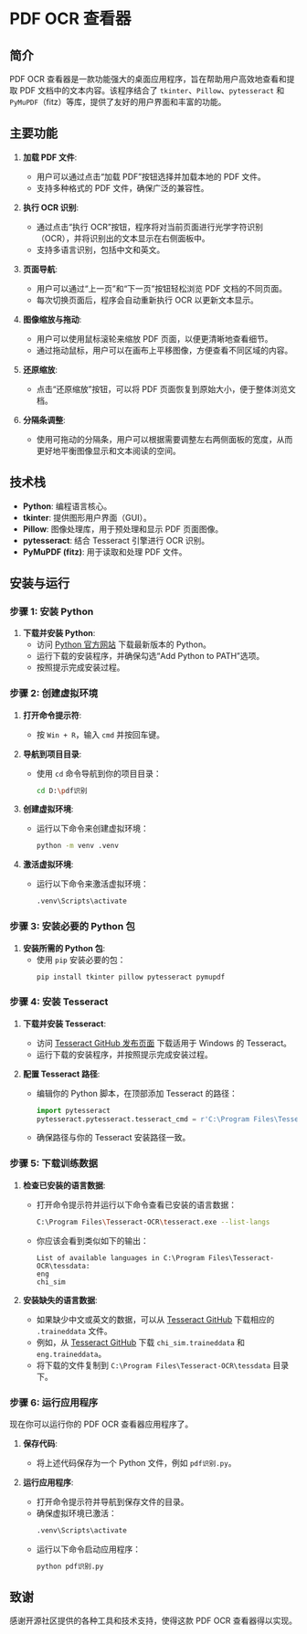 # PDF OCR 查看器

## 简介

PDF OCR 查看器是一款功能强大的桌面应用程序，旨在帮助用户高效地查看和提取 PDF 文档中的文本内容。该程序结合了 `tkinter`、`Pillow`、`pytesseract` 和 `PyMuPDF`（fitz）等库，提供了友好的用户界面和丰富的功能。

## 主要功能

1. **加载 PDF 文件**:
   - 用户可以通过点击“加载 PDF”按钮选择并加载本地的 PDF 文件。
   - 支持多种格式的 PDF 文件，确保广泛的兼容性。

2. **执行 OCR 识别**:
   - 通过点击“执行 OCR”按钮，程序将对当前页面进行光学字符识别（OCR），并将识别出的文本显示在右侧面板中。
   - 支持多语言识别，包括中文和英文。

3. **页面导航**:
   - 用户可以通过“上一页”和“下一页”按钮轻松浏览 PDF 文档的不同页面。
   - 每次切换页面后，程序会自动重新执行 OCR 以更新文本显示。

4. **图像缩放与拖动**:
   - 用户可以使用鼠标滚轮来缩放 PDF 页面，以便更清晰地查看细节。
   - 通过拖动鼠标，用户可以在画布上平移图像，方便查看不同区域的内容。

5. **还原缩放**:
   - 点击“还原缩放”按钮，可以将 PDF 页面恢复到原始大小，便于整体浏览文档。

6. **分隔条调整**:
   - 使用可拖动的分隔条，用户可以根据需要调整左右两侧面板的宽度，从而更好地平衡图像显示和文本阅读的空间。

## 技术栈

- **Python**: 编程语言核心。
- **tkinter**: 提供图形用户界面（GUI）。
- **Pillow**: 图像处理库，用于预处理和显示 PDF 页面图像。
- **pytesseract**: 结合 Tesseract 引擎进行 OCR 识别。
- **PyMuPDF (fitz)**: 用于读取和处理 PDF 文件。

## 安装与运行

### 步骤 1: 安装 Python

1. **下载并安装 Python**:
   - 访问 [Python 官方网站](https://www.python.org/downloads/windows/) 下载最新版本的 Python。
   - 运行下载的安装程序，并确保勾选“Add Python to PATH”选项。
   - 按照提示完成安装过程。

### 步骤 2: 创建虚拟环境

1. **打开命令提示符**:
   - 按 `Win + R`，输入 `cmd` 并按回车键。

2. **导航到项目目录**:
   - 使用 `cd` 命令导航到你的项目目录：
     ```bash
     cd D:\pdf识别
     ```

3. **创建虚拟环境**:
   - 运行以下命令来创建虚拟环境：
     ```bash
     python -m venv .venv
     ```

4. **激活虚拟环境**:
   - 运行以下命令来激活虚拟环境：
     ```bash
     .venv\Scripts\activate
     ```

### 步骤 3: 安装必要的 Python 包

1. **安装所需的 Python 包**:
   - 使用 `pip` 安装必要的包：
     ```bash
     pip install tkinter pillow pytesseract pymupdf
     ```

### 步骤 4: 安装 Tesseract

1. **下载并安装 Tesseract**:
   - 访问 [Tesseract GitHub 发布页面](https://github.com/UB-Mannheim/tesseract/wiki) 下载适用于 Windows 的 Tesseract。
   - 运行下载的安装程序，并按照提示完成安装过程。

2. **配置 Tesseract 路径**:
   - 编辑你的 Python 脚本，在顶部添加 Tesseract 的路径：
     ```python
     import pytesseract
     pytesseract.pytesseract.tesseract_cmd = r'C:\Program Files\Tesseract-OCR\tesseract.exe'
     ```
   - 确保路径与你的 Tesseract 安装路径一致。

### 步骤 5: 下载训练数据

1. **检查已安装的语言数据**:
   - 打开命令提示符并运行以下命令查看已安装的语言数据：
     ```bash
     C:\Program Files\Tesseract-OCR\tesseract.exe --list-langs
     ```
   - 你应该会看到类似如下的输出：
     ```
     List of available languages in C:\Program Files\Tesseract-OCR\tessdata:
     eng
     chi_sim
     ```

2. **安装缺失的语言数据**:
   - 如果缺少中文或英文的数据，可以从 [Tesseract GitHub](https://github.com/tesseract-ocr/tessdata) 下载相应的 `.traineddata` 文件。
   - 例如，从 [Tesseract GitHub](https://github.com/tesseract-ocr/tessdata) 下载 `chi_sim.traineddata` 和 `eng.traineddata`。
   - 将下载的文件复制到 `C:\Program Files\Tesseract-OCR\tessdata` 目录下。

### 步骤 6: 运行应用程序

现在你可以运行你的 PDF OCR 查看器应用程序了。

1. **保存代码**:
   - 将上述代码保存为一个 Python 文件，例如 `pdf识别.py`。

2. **运行应用程序**:
   - 打开命令提示符并导航到保存文件的目录。
   - 确保虚拟环境已激活：
     ```bash
     .venv\Scripts\activate
     ```
   - 运行以下命令启动应用程序：
     ```bash
     python pdf识别.py
     ```

## 致谢

感谢开源社区提供的各种工具和技术支持，使得这款 PDF OCR 查看器得以实现。

